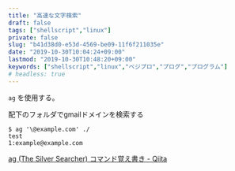 ```yaml
---
title: "高速な文字検索"
draft: false
tags: ["shellscript","linux"]
private: false
slug: "b41d38d0-e53d-4569-be09-11f6f211035e"
date: "2019-10-30T10:04:24+09:00"
lastmod: "2019-10-30T10:48:20+09:00"
keywords: ["shellscript","linux","ベジプロ","プログ","プログラム"]
# headless: true
---
```


`ag` を使用する。

配下のフォルダでgmailドメインを検索する
```:e.g.
$ ag '\@example.com' ./
test
1:example@example.com
```

[ag (The Silver Searcher) コマンド覚え書き - Qiita](https://qiita.com/key-amb/items/160754af63ab08b18d8f)
